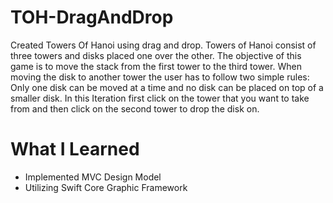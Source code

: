 # TOH-DragAndDrop
Created Towers Of Hanoi using drag and drop. Towers of Hanoi consist of three towers and disks placed one over the other. The objective of this game is to move the stack from the first tower to the third tower. When moving the disk to another tower the user has to follow two simple rules: Only one disk can be moved at a time and no disk can be placed on top of a smaller disk. In this Iteration first click on the tower that you want to take from and then click on the second tower to drop the disk on. 

# What I Learned 
- Implemented MVC Design Model
- Utilizing Swift Core Graphic Framework 
